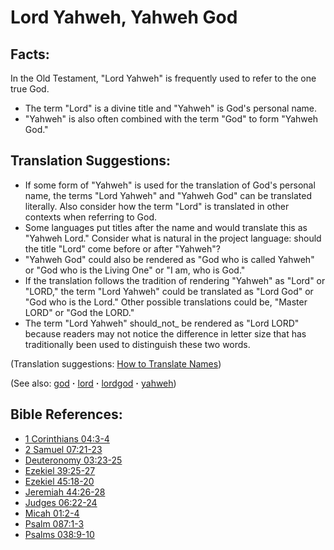 # Lord Yahweh, Yahweh God #

## Facts: ##

In the Old Testament, "Lord Yahweh" is frequently used to refer to the one true God.

* The term "Lord" is a divine title and "Yahweh" is God's personal name.
* "Yahweh" is also often combined with the term "God" to form "Yahweh God."

## Translation Suggestions: ##

* If some form of "Yahweh" is used for the translation of God's personal name, the terms "Lord Yahweh" and "Yahweh God" can be translated literally. Also consider how the term "Lord" is translated in other contexts when referring to God.
* Some languages put titles after the name and would translate this as "Yahweh Lord." Consider what is natural in the project language: should the title "Lord" come before or after "Yahweh"?
* "Yahweh God" could also be rendered as "God who is called Yahweh" or "God who is the Living One" or "I am, who is God."
* If the translation follows the tradition of rendering "Yahweh" as "Lord" or "LORD," the term "Lord Yahweh" could be translated as "Lord God" or "God who is the Lord." Other possible translations could be, "Master LORD" or "God the LORD."
* The term "Lord Yahweh" should_not_ be rendered as "Lord LORD" because readers may not notice the difference in letter size that has traditionally been used to distinguish these two words.

(Translation suggestions: [How to Translate Names](https://git.door43.org/Door43/en-ta-translate-vol1/src/master/content/translate_names.md))

(See also: [god](../kt/god.md) **·** [lord](../kt/lord.md) **·** [lordgod](../kt/lordgod.md) **·** [yahweh](../kt/yahweh.md))

## Bible References: ##

* [1 Corinthians 04:3-4](https://door43.org/en/bible/notes/1co/04/03)
* [2 Samuel 07:21-23](https://door43.org/en/bible/notes/2sa/07/21)
* [Deuteronomy 03:23-25](https://door43.org/en/bible/notes/deu/03/23)
* [Ezekiel 39:25-27](https://door43.org/en/bible/notes/ezk/39/25)
* [Ezekiel 45:18-20](https://door43.org/en/bible/notes/ezk/45/18)
* [Jeremiah 44:26-28](https://door43.org/en/bible/notes/jer/44/26)
* [Judges 06:22-24](https://door43.org/en/bible/notes/jdg/06/22)
* [Micah 01:2-4](https://door43.org/en/bible/notes/mic/01/02)
* [Psalm 087:1-3](https://door43.org/en/bible/notes/psa/087/001)
* [Psalms 038:9-10](https://door43.org/en/bible/notes/psa/038/009)

